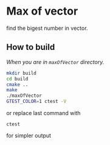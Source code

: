 # Max of vector

find the bigest number in vector.

## How to build

*When you are in `maxOfVector` directory.*

```bash
mkdir build
cd build
cmake ..
make
./maxOfVector
GTEST_COLOR=1 ctest -V
```
or replace last command with
```
ctest
```
for simpler output

